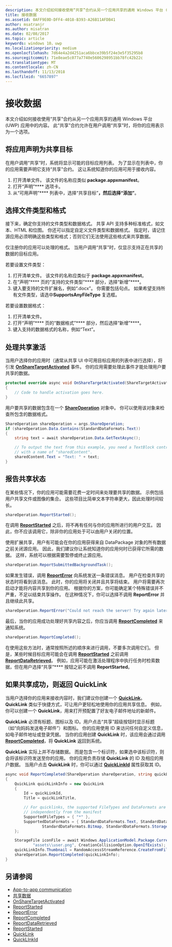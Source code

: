 ```yaml
---
description: 本文介绍如何接收使用“共享”合约从另一个应用共享的通用 Windows 平台 (UWP) 应用中的内容。 此“共享”合约允许在用户调用“共享”时，将你的应用表示为一个选项。
title: 接收数据
ms.assetid: 0AFF9E0D-DFF4-4018-B393-A26B11AFDB41
author: msatranjr
ms.author: misatran
ms.date: 02/08/2017
ms.topic: article
keywords: windows 10，uwp
ms.localizationpriority: medium
ms.openlocfilehash: 7d64e4a2d4251aca6bbce39b5f24e3e5f35295b8
ms.sourcegitcommit: 71e8eae5c077a7740e5606298951bb78fc42b22c
ms.translationtype: MT
ms.contentlocale: zh-CN
ms.lasthandoff: 11/13/2018
ms.locfileid: "6657897"
---
```

# <a name="receive-data"></a>接收数据



本文介绍如何接收使用“共享”合约从另一个应用共享的通用 Windows 平台 (UWP) 应用中的内容。 此“共享”合约允许在用户调用“共享”时，将你的应用表示为一个选项。

## <a name="declare-your-app-as-a-share-target"></a>将应用声明为共享目标

在用户调用“共享”时，系统将显示可能的目标应用列表。 为了显示在列表中，你的应用需要声明它支持“共享”合约。 这让系统知道你的应用可用于接收内容。

1.  打开清单文件。 该文件的名称应类似 **package.appxmanifest**。
2.  打开“声明”**** 选项卡。
3.  从“可用声明”**** 列表中，选择“共享目标”****，然后选择“添加”****。

## <a name="choose-file-types-and-formats"></a>选择文件类型和格式

接下来，确定你支持的文件类型和数据格式。 共享 API 支持多种标准格式，如文本、HTML 和位图。 你还可以指定自定义文件类型和数据格式。 指定时，请记住源应用必须明确这些类型和格式；否则它们无法使用这些格式来共享数据。

仅注册你的应用可以处理的格式。 当用户调用“共享”时，仅显示支持正在共享的数据的目标应用。

若要设置文件类型：

1.  打开清单文件。 该文件的名称应类似于 **package.appxmanifest**。
2.  在“声明”**** 页的“支持的文件类型”**** 部分，选择“新增”****。
3.  键入要支持的文件扩展名，例如“.docx”。 你需要包括句点。 如果希望支持所有文件类型，请选中**SupportsAnyFileType** 复选框。

若要设置数据格式：

1.  打开清单文件。
2.  打开“声明”**** 页的“数据格式”**** 部分，然后选择“新增”****。
3.  键入支持的数据格式的名称，例如“Text”。

## <a name="handle-share-activation"></a>处理共享激活

当用户选择你的应用时（通常从共享 UI 中可用目标应用的列表中进行选择），将引发 [**OnShareTargetActivated**](https://msdn.microsoft.com/library/windows/apps/Windows.UI.Xaml.Application.OnShareTargetActivated(Windows.ApplicationModel.Activation.ShareTargetActivatedEventArgs)) 事件。 你的应用需要处理此事件才能处理用户要共享的数据。

<!-- For some reason, the snippets in this file are all inline in the WDCML topic. Suggest moving to VS project with rest of snippets. -->
```cs
protected override async void OnShareTargetActivated(ShareTargetActivatedEventArgs args)
{
    // Code to handle activation goes here. 
} 
```

用户要共享的数据包含在一个 [**ShareOperation**](https://msdn.microsoft.com/library/windows/apps/Windows.ApplicationModel.DataTransfer.ShareTarget.ShareOperation) 对象中。 你可以使用该对象来检查所包含的数据格式。

```cs
ShareOperation shareOperation = args.ShareOperation;
if (shareOperation.Data.Contains(StandardDataFormats.Text))
{
    string text = await shareOperation.Data.GetTextAsync();

    // To output the text from this example, you need a TextBlock control
    // with a name of "sharedContent".
    sharedContent.Text = "Text: " + text;
} 
```

## <a name="report-sharing-status"></a>报告共享状态

在某些情况下，你的应用可能需要花费一定时间来处理要共享的数据。 示例包括用户共享文件或图像的集合。 这些项目比简单文本字符串更大，因此处理时间较长。

```cs
shareOperation.ReportStarted(); 
```

在调用 [**ReportStarted**](https://msdn.microsoft.com/library/windows/apps/Windows.ApplicationModel.DataTransfer.ShareTarget.ShareOperation.ReportStarted) 之后，将不再有任何与你的应用所进行的用户交互。 因此，你不应该调用它，除非你的应用处于可以由用户关闭的位置。

使用扩展共享，用户有可能会在你的应用获得来自 DataPackage 对象的所有数据之前关闭源应用。 因此，我们建议你让系统知道你的应用何时已获得它所需的数据。 这样，系统可以根据需要暂停或终止源应用。

```cs
shareOperation.ReportSubmittedBackgroundTask(); 
```

如果发生错误，调用 [**ReportError**](https://msdn.microsoft.com/library/windows/apps/Windows.ApplicationModel.DataTransfer.ShareTarget.ShareOperation.ReportError(System.String)) 向系统发送一条错误消息。 用户在检查共享的状态时将看到该消息。 此时，你的应用将关闭并且共享将结束。 用户将需要再次启动才能将内容共享到你的应用。 根据你的方案，你可能确定某个特殊错误并不严重，不足以结束共享操作。 在这种情况下，你可以选择不调用 **ReportError** 并且继续此共享。

```cs
shareOperation.ReportError("Could not reach the server! Try again later."); 
```

最后，当你的应用成功处理好共享内容之后，你应当调用 [**ReportCompleted**](https://msdn.microsoft.com/library/windows/apps/Windows.ApplicationModel.DataTransfer.ShareTarget.ShareOperation.ReportCompleted) 来通知系统。

```cs
shareOperation.ReportCompleted();
```

在使用这些方法时，通常按照所述的顺序来进行调用，不要多次调用它们。 但是，某些时候目标应用可能会在调用 [**ReportStarted**](https://msdn.microsoft.com/library/windows/apps/Windows.ApplicationModel.DataTransfer.ShareTarget.ShareOperation.ReportStarted) 之前调用 [**ReportDataRetrieved**](https://msdn.microsoft.com/library/windows/apps/Windows.ApplicationModel.DataTransfer.ShareTarget.ShareOperation.ReportDataRetrieved)。 例如，应用可能在激活处理程序中执行任务时检索数据，但在用户选择“共享”**** 按钮之前不调用 **ReportStarted**。

## <a name="return-a-quicklink-if-sharing-was-successful"></a>如果共享成功，则返回 QuickLink

当用户选择你的应用来接收内容时，我们建议你创建一个 [**QuickLink**](https://msdn.microsoft.com/library/windows/apps/Windows.ApplicationModel.DataTransfer.ShareTarget.QuickLink)。 **QuickLink** 类似于快捷方式，可让用户更轻松地使用你的应用共享信息。 例如，你可以创建一个 **QuickLink**，用来打开预配置了好友电子邮件地址的新邮件。

**QuickLink** 必须有标题、图标以及 ID。用户点击“共享”超级按钮时显示标题（如“向妈妈发送电子邮件”）和图标。 你的应用使用 ID 来访问任何自定义信息，如电子邮件地址或登录凭据。 当你的应用创建 **QuickLink** 时，该应用会通过调用 [**ReportCompleted**](https://msdn.microsoft.com/library/windows/apps/Windows.ApplicationModel.DataTransfer.ShareTarget.ShareOperation.ReportCompleted)，将 **QuickLink** 返回到系统。

**QuickLink** 实际上并不存储数据。 而是包含一个标识符，如果选中该标识符，则会将该标识符发送至你的应用。 你的应用负责存储 **QuickLink** 的 ID 及相应的用户数据。 当用户点击 **QuickLink** 时，你可以通过 [**QuickLinkId**](https://msdn.microsoft.com/library/windows/apps/Windows.ApplicationModel.DataTransfer.ShareTarget.ShareOperation.QuickLinkId) 属性获取其 ID。

```cs
async void ReportCompleted(ShareOperation shareOperation, string quickLinkId, string quickLinkTitle)
{
    QuickLink quickLinkInfo = new QuickLink
    {
        Id = quickLinkId,
        Title = quickLinkTitle,

        // For quicklinks, the supported FileTypes and DataFormats are set 
        // independently from the manifest
        SupportedFileTypes = { "*" },
        SupportedDataFormats = { StandardDataFormats.Text, StandardDataFormats.Uri, 
                StandardDataFormats.Bitmap, StandardDataFormats.StorageItems }
    };

    StorageFile iconFile = await Windows.ApplicationModel.Package.Current.InstalledLocation.CreateFileAsync(
            "assets\\user.png", CreationCollisionOption.OpenIfExists);
    quickLinkInfo.Thumbnail = RandomAccessStreamReference.CreateFromFile(iconFile);
    shareOperation.ReportCompleted(quickLinkInfo);
}
```

## <a name="see-also"></a>另请参阅 

* [App-to-app communication](index.md)
* [共享数据](share-data.md)
* [OnShareTargetActivated](https://msdn.microsoft.com/library/windows/apps/windows.ui.xaml.application.onsharetargetactivated.aspx)
* [ReportStarted](https://msdn.microsoft.com/library/windows/apps/windows.applicationmodel.datatransfer.sharetarget.shareoperation.reportstarted.aspx)
* [ReportError](https://msdn.microsoft.com/library/windows/apps/windows.applicationmodel.datatransfer.sharetarget.shareoperation.reporterror.aspx)
* [ReportCompleted](https://msdn.microsoft.com/library/windows/apps/windows.applicationmodel.datatransfer.sharetarget.shareoperation.reportcompleted.aspx)
* [ReportDataRetrieved](https://msdn.microsoft.com/library/windows/apps/windows.applicationmodel.datatransfer.sharetarget.shareoperation.reportdataretrieved.aspx)
* [ReportStarted](https://msdn.microsoft.com/library/windows/apps/windows.applicationmodel.datatransfer.sharetarget.shareoperation.reportstarted.aspx)
* [QuickLink](https://msdn.microsoft.com/library/windows/apps/windows.applicationmodel.datatransfer.sharetarget.quicklink.aspx)
* [QuickLInkId](https://msdn.microsoft.com/library/windows/apps/windows.applicationmodel.datatransfer.sharetarget.quicklink.id.aspx)
